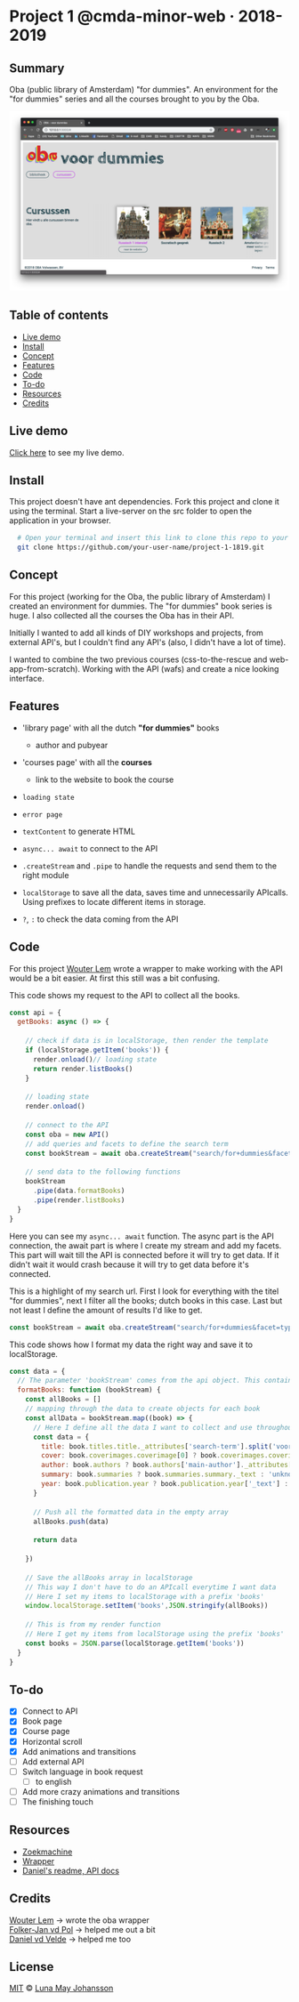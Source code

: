 # Project 1 @cmda-minor-web · 2018-2019

## Summary
Oba (public library of Amsterdam) "for dummies". An environment for the "for dummies" series and all the courses brought to you by the Oba.

![Oba for dummies, courses](/img/pic.png)

## Table of contents
- [Live demo](#Live-demo)   
- [Install](#Install)   
- [Concept](#Concept)   
- [Features](#Features)   
- [Code](#Code)   
- [To-do](#To-do)   
- [Resources](#Resources)   
- [Credits](#Credits)

## Live demo
[Click here](https://maybuzz.github.io/project1/) to see my live demo.

## Install
This project doesn't have ant dependencies. Fork this project and clone it using the terminal. Start a live-server on the src folder to open the application in your browser.

```bash
  # Open your terminal and insert this link to clone this repo to your device
  git clone https://github.com/your-user-name/project-1-1819.git
```

## Concept
For this project (working for the Oba, the public library of Amsterdam) I created an environment for dummies. The "for dummies" book series is huge. I also collected all the courses the Oba has in their API.

Initially I wanted to add all kinds of DIY workshops and projects, from external API's, but I couldn't find any API's (also, I didn't have a lot of time).

I wanted to combine the two previous courses (css-to-the-rescue and web-app-from-scratch). Working with the API (wafs) and create a nice looking interface.

## Features
- 'library page' with all the dutch **"for dummies"** books
  - author and pubyear
- 'courses page' with all the **courses**
  - link to the website to book the course
- `loading state`
- `error page`

- `textContent` to generate HTML
- `async... await` to connect to  the API
- `.createStream` and `.pipe` to handle the requests and send them to the right module
- `localStorage` to save all the data, saves time and unnecessarily APIcalls. Using prefixes to locate different items in storage.
- `?`, `:` to check the data coming from the API

## Code
For this project [Wouter Lem](https://github.com/maanlamp) wrote a wrapper to make working with the API would be a bit easier. At first this still was a bit confusing.

This code shows my request to the API to collect all the books.

```js
const api = {
  getBooks: async () => {

    // check if data is in localStorage, then render the template
    if (localStorage.getItem('books')) {
      render.onload()// loading state
      return render.listBooks()
    }

    // loading state
    render.onload()

    // connect to the API
    const oba = new API()
    // add queries and facets to define the search term
    const bookStream = await oba.createStream("search/for+dummies&facet=type(book)&facet=language(dut)&librarian=true{500}")

    // send data to the following functions
    bookStream
      .pipe(data.formatBooks)
      .pipe(render.listBooks)
  }
}
```

Here you can see my `async... await` function. The async part is the API connection, the await part is where I create my stream and add my facets. This part will wait till the API is connected before it will try to get data. If it didn't wait it would crash because it will try to get data before it's connected.

This is a highlight of my search url. First I look for everything with the titel "for dummies", next I filter all the books; dutch books in this case. Last but not least I define the amount of results I'd like to get.

```js
const bookStream = await oba.createStream("search/for+dummies&facet=type(book)&facet=language(dut)&librarian=true{500}")
```

This code shows how I format my data the right way and save it to localStorage.
```js
const data = {
  // The parameter 'bookStream' comes from the api object. This contains all the data collected from the api
  formatBooks: function (bookStream) {
    const allBooks = []
    // mapping through the data to create objects for each book
    const allData = bookStream.map((book) => {
      // Here I define all the data I want to collect and use throughout the app
      const data = {
        title: book.titles.title._attributes['search-term'].split('voor')[0].trim(),
        cover: book.coverimages.coverimage[0] ? book.coverimages.coverimage[0]._text : 'https://v19.nbc.bibliotheek.nl/thumbnail?uri=http://data.bibliotheek.nl/ggc/ppn/417724462&token=c1322402',
        author: book.authors ? book.authors['main-author']._attributes['search-term'] : 'unknown',
        summary: book.summaries ? book.summaries.summary._text : 'unknown.',
        year: book.publication.year ? book.publication.year['_text'] : 'unknown'
      }

      // Push all the formatted data in the empty array
      allBooks.push(data)

      return data

    })

    // Save the allBooks array in localStorage
    // This way I don't have to do an APIcall everytime I want data
    // Here I set my items to localStorage with a prefix 'books'
    window.localStorage.setItem('books',JSON.stringify(allBooks))

    // This is from my render function
    // Here I get my items from localStorage using the prefix 'books'
    const books = JSON.parse(localStorage.getItem('books'))
  }
}
```

## To-do
- [x] Connect to API   
- [x] Book page   
- [x] Course page   
- [x] Horizontal scroll   
- [x] Add animations and transitions   
- [ ] Add external API   
- [ ] Switch language in book request   
  - [ ] to english   
- [ ] Add more crazy animations and transitions   
- [ ] The finishing touch   

## Resources
- [Zoekmachine](https://zoeken.oba.nl/)   
- [Wrapper](https://github.com/maanlamp/OBA-wrapper)   
- [Daniel's readme, API docs](https://github.com/DanielvandeVelde/functional-programming)

## Credits
[Wouter Lem](https://github.com/maanlamp) -> wrote the oba wrapper   
[Folker-Jan vd Pol](https://github.com/follywolly) -> helped me out a bit   
[Daniel vd Velde](https://github.com/DanielvandeVelde) -> helped me too   

## License
[MIT](LICENSE) © [Luna May Johansson](https://github.com/maybuzz)
